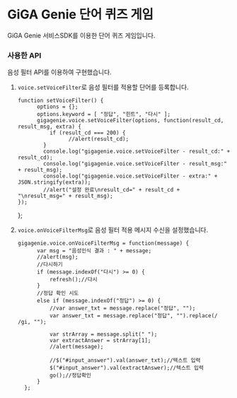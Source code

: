 # GiGA Genie 단어 퀴즈 게임

GiGA Genie 서비스SDK를 이용한 단어 퀴즈 게임입니다. 

### 사용한 API
음성 필터 API를 이용하여 구현했습니다.

 1. `voice.setVoiceFilter`로 음성 필터를 적용할 단어를 등록합니다.

        function setVoiceFilter() {
		      options = {};
		      options.keyword = [ "정답", "힌트", "다시" ];
		      gigagenie.voice.setVoiceFilter(options, function(result_cd, result_msg, extra) {
			      if (result_cd === 200) {
				        //alert(result_cd);
			    }
			    console.log("gigagenie.voice.setVoiceFilter - result_cd:" + result_cd);
			    console.log("gigagenie.voice.setVoiceFilter - result_msg:" + result_msg);
			    console.log("gigagenie.voice.setVoiceFilter - extra:" + JSON.stringify(extra));
			    //alert("설정 완료\nresult_cd=" + result_cd + "\nresult_msg=" + result_msg);
		});
	};

 2. `voice.onVoiceFilterMsg`로 음성 필터 적용 메시지 수신을 설정했습니다.
 
        gigagenie.voice.onVoiceFilterMsg = function(message) {
		      var msg = "음성인식 결과 : " + message;
		      //alert(msg);
		      //다시하기
		      if (message.indexOf("다시") >= 0) {
			      refresh();//다시
		      }
		      //정답 확인 시도
		      else if (message.indexOf("정답") >= 0) {
			      //var answer_txt = message.replace("정답", "");
			      var answer_txt = message.replace("정답", "").replace(/ /gi, "");
			
			      var strArray = message.split(" ");
			      var extractAnswer = strArray[1];
			      //alert(message);
			
			      //$("#input_answer").val(answer_txt);//텍스트 입력
			      $("#input_answer").val(extractAnswer);//텍스트 입력
			      go();//정답확인
		      }
	      };
